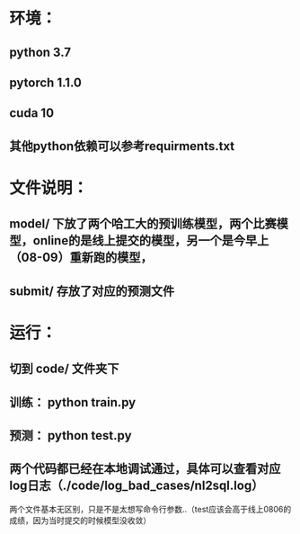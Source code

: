 # 环境：
## python 3.7
## pytorch 1.1.0   
## cuda 10
## 其他python依赖可以参考requirments.txt

# 文件说明：
## model/       下放了两个哈工大的预训练模型，两个比赛模型，online的是线上提交的模型，另一个是今早上（08-09）重新跑的模型， 
## submit/      存放了对应的预测文件

# 运行：
## 切到 code/ 文件夹下 
## 训练： python train.py   
## 预测： python test.py 

## 两个代码都已经在本地调试通过，具体可以查看对应log日志（./code/log_bad_cases/nl2sql.log）

两个文件基本无区别，只是不是太想写命令行参数..（test应该会高于线上0806的成绩，因为当时提交的时候模型没收敛）
